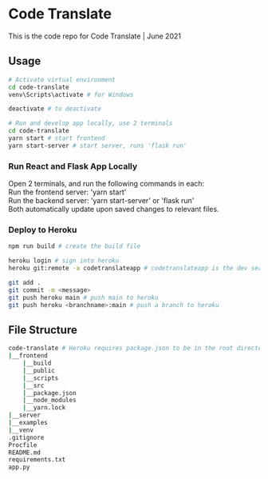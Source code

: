 # Code Translate
This is the code repo for Code Translate | June 2021


## Usage  
```bash
# Activate virtual environment
cd code-translate
venv\Scripts\activate # for Windows

deactivate # to deactivate

# Run and develop app locally, use 2 terminals
cd code-translate
yarn start # start frontend
yarn start-server # start server, runs 'flask run'
```


### Run React and Flask App Locally
Open 2 terminals, and run the following commands in each:  
Run the frontend server: 'yarn start'  
Run the backend server: 'yarn start-server' or 'flask run'  
Both automatically update upon saved changes to relevant files.


### Deploy to Heroku
```bash
npm run build # create the build file

heroku login # sign into heroku
heroku git:remote -a codetranslateapp # codetranslateapp is the dev server, code-translate-app / code-translate is the production server

git add .
git commit -m <message>
git push heroku main # push main to heroku
git push heroku <branchname>:main # push a branch to heroku
```


## File Structure
```bash
code-translate # Heroku requires package.json to be in the root directory. This ideal file structure does not work.
|__frontend
    |__build
    |__public
    |__scripts
    |__src
    |__package.json
    |__node_modules
    |__yarn.lock
|__server
|__examples
|__venv
.gitignore
Procfile
README.md
requirements.txt
app.py
```